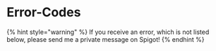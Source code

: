 # Error-Codes

{% hint style="warning" %}
 If you receive an error, which is not listed below, please send me a private message on Spigot!
{% endhint %}



